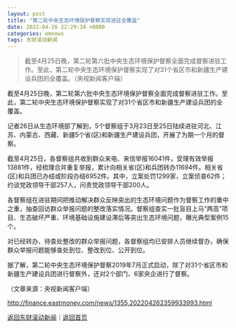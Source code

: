 ```yaml
---
layout: post
title: "第二轮中央生态环境保护督察实现进驻全覆盖"
date: 2022-04-26 22:29:34 +0800
categories: emnews
tags: 东财滚动新闻
---
```

> 截至4月25日晚，第二轮第六批中央生态环境保护督察全面完成督察进驻工作。至此，第二轮中央生态环境保护督察实现了对31个省区市和新疆生产建设兵团的全覆盖。（央视新闻客户端）

<p>截至4月25日晚，第二轮第六批中央生态环境保护督察全面完成督察进驻工作。至此，第二轮中央生态环境保护督察实现了对31个省区市和新疆生产建设兵团的全覆盖。</p>
 <p>记者26日从生态环境部了解到，5个督察组于3月23日至25日陆续进驻河北、江苏、内蒙古、西藏、新疆5个省(区)和新疆生产建设兵团，开展了为期一个月的督察。</p>
 <p>截至4月25日，各督察组共收到群众来电、来信举报16041件，受理有效举报13881件，经梳理合并重复举报，累计向相关省(区)和兵团转办11694件。相关省(区)和兵团已办结或阶段办结6952件。其中，立案处罚1299家，立案侦查62件；约谈党政领导干部257人，问责党政领导干部200人。</p>
 <p>各督察组在进驻期间把推动解决群众反映突出的生态环境问题作为督察工作的重中之重，抽查回访群众举报问题的整改落实情况。督察组查实一批盲目上马“两高”项目、生态破坏严重、环境基础设施建设滞后等突出生态环境问题，曝光典型案例15个。</p>
 <p>对已经转办、待查处整改的群众举报问题，各督察组均已安排人员继续督办，确保群众举报问题能够查处到位、整改到位、公开到位。</p>
 <p>据了解，第二轮中央生态环境保护督察2019年7月正式启动，除了对31个省区市和新疆生产建设兵团进行督察外，还对2个部门、6家央企进行了督察。</p><p class="em_media">（文章来源：央视新闻客户端）</p>

<http://finance.eastmoney.com/news/1355,202204262359933993.html>

[返回东财滚动新闻](//finews.withounder.com/emnews/)｜[返回首页](//finews.withounder.com/)